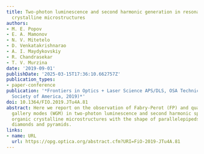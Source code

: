 ```yaml
---
title: Two-photon luminescence and second harmonic generation in resonant organic
  crystalline microstructures
authors:
- M. E. Popov
- E. A. Mamonov
- N. V. Mitetelo
- D. Venkatakrishnarao
- A. I. Maydykovskiy
- R. Chandrasekar
- T. V. Murzina
date: '2019-09-01'
publishDate: '2025-03-15T17:36:10.662757Z'
publication_types:
- paper-conference
publication: '*Frontiers in Optics + Laser Science APS/DLS, OSA Technical Digest (optical
  Society of America, 2019)*'
doi: 10.1364/FIO.2019.JTu4A.81
abstract: Here we report on the observation of Fabry-Perot (FP) and quasi-whispering
  gallery modes (WGM) in two-photon luminescence and second harmonic spectra in resonant
  organic crystalline microstructures with the shape of parallelepipeds, squares,
  diamonds and pyramids.
links:
- name: URL
  url: https://opg.optica.org/abstract.cfm?URI=FiO-2019-JTu4A.81
---
```

